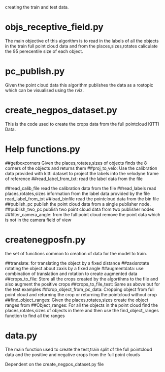 creating the train and test data.

# objs_receptive_field.py
The main objective of this algorithm is to read in the labels of all the objects in the train full point cloud data and from the places,sizes,rotates caliculate the 95 perecentile size of each object.

# pc_publish.py
Given the point cloud data this algorithm publishes the data as a rostopic which can be visualised using the rviz.

# create_negpos_dataset.py
This is the code used to create the crops data from the full pointcloud KITTI Data.

# Help functions.py
##getboxcorners
Given the places,rotates,sizes of objects finds the 8 corners of the objects and returns them
##proj_to_velo:
Use the calibration data provided with kitti dataset to project the labels into the velodyne frame of reference
##read_label_from_txt:
read the label data from the file

##read_calib_file
read the calibration data from the file
##read_labels
read places,rotates,sizes information from the label data provided by the file read_label_from_txt
##load_binfile
read the pointcloud data from the bin file
##publish_pc
publish the point cloud data from a single publisher node.
##publish_two_pc
publish two point cloud data from two publisher nodes
##filter_camera_angle:
from the full point cloud remove the point data which is not in the camera field of view

# createnegposfn.py
the set of functions common to creation of data for the model to train.

##translate:
for translating the object by a fixed distance
##zaxisrotate
rotating the object about zaxis by a fixed angle
##augmentdata:
use combination of translation and rotation to create augmented data
##crops_to_file:
Store all the crops created by the algortihms to the file and also augment the positive crops 
##crops_to_file_test:
Same as above but for the test examples
##crop_object_from_pc_data:
Cropping object from full point cloud and returning the crop or returning the pointcloud without crop
##find_object_ranges:
Given the places,rotates,sizes create the object ranges from
##Object_ranges: 
For all the objects in the point cloud  find the places,rotates,sizes of objects in there and then use the find_object_ranges function to find all the ranges

# data.py
The main function used to create the test,train split of the full pointcloud data and the positive and negative crops from the full point clouds

Dependent on the create_negpos_dataset.py file

